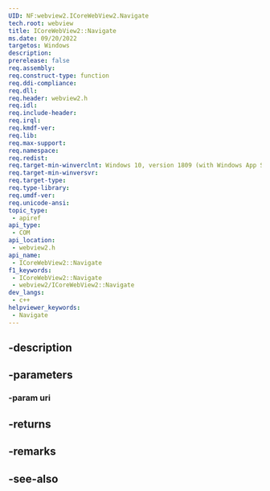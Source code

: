 ```yaml
---
UID: NF:webview2.ICoreWebView2.Navigate
tech.root: webview
title: ICoreWebView2::Navigate
ms.date: 09/20/2022
targetos: Windows
description: 
prerelease: false
req.assembly: 
req.construct-type: function
req.ddi-compliance: 
req.dll: 
req.header: webview2.h
req.idl: 
req.include-header: 
req.irql: 
req.kmdf-ver: 
req.lib: 
req.max-support: 
req.namespace: 
req.redist: 
req.target-min-winverclnt: Windows 10, version 1809 (with Windows App SDK 1.1 or later)
req.target-min-winversvr: 
req.target-type: 
req.type-library: 
req.umdf-ver: 
req.unicode-ansi: 
topic_type:
 - apiref
api_type:
 - COM
api_location:
 - webview2.h
api_name:
 - ICoreWebView2::Navigate
f1_keywords:
 - ICoreWebView2::Navigate
 - webview2/ICoreWebView2::Navigate
dev_langs:
 - c++
helpviewer_keywords:
 - Navigate
---
```


## -description

## -parameters

### -param uri

## -returns

## -remarks

## -see-also

